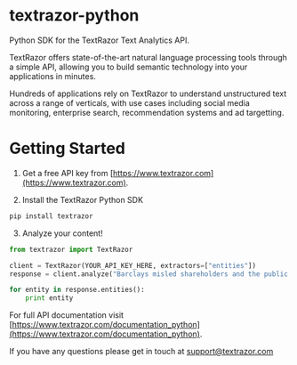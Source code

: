 textrazor-python
================

Python SDK for the TextRazor Text Analytics API. 

TextRazor offers state-of-the-art natural language processing tools through a simple API, allowing you to build semantic technology into your applications in minutes.  

Hundreds of applications rely on TextRazor to understand unstructured text across a range of verticals, with use cases including social media monitoring, enterprise search, recommendation systems and ad targetting.  

Getting Started
===============

1. Get a free API key from [https://www.textrazor.com](https://www.textrazor.com).

2. Install the TextRazor Python SDK

```bash
pip install textrazor
```

3. Analyze your content!

```python
from textrazor import TextRazor

client = TextRazor(YOUR_API_KEY_HERE, extractors=["entities"])
response = client.analyze("Barclays misled shareholders and the public about one of the biggest investments in the bank's history, a BBC Panorama investigation has found.")

for entity in response.entities():
	print entity
```

For full API documentation visit [https://www.textrazor.com/documentation_python](https://www.textrazor.com/documentation_python).

If you have any questions please get in touch at support@textrazor.com




